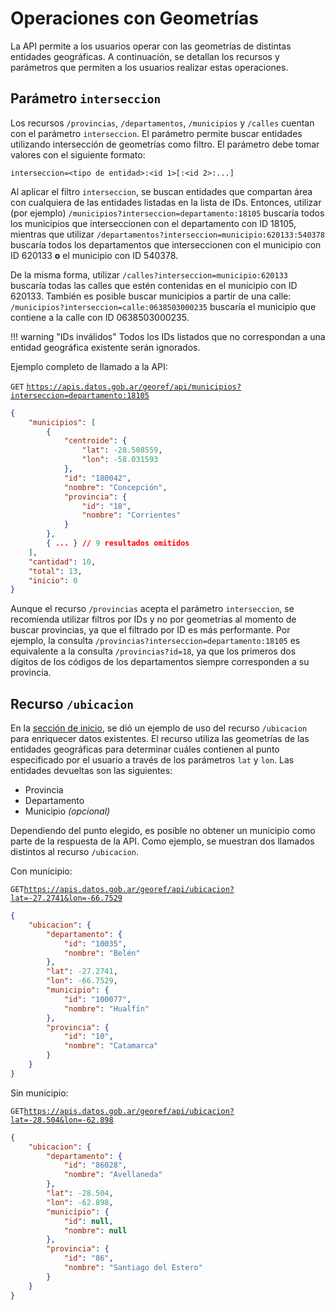 # Operaciones con Geometrías
La API permite a los usuarios operar con las geometrías de distintas entidades geográficas. A continuación, se detallan los recursos y parámetros que permiten a los usuarios realizar estas operaciones.

## Parámetro `interseccion`
Los recursos `/provincias`, `/departamentos`, `/municipios` y `/calles` cuentan con el parámetro `interseccion`. El parámetro permite buscar entidades utilizando intersección de geometrías como filtro. El parámetro debe tomar valores con el siguiente formato:

	interseccion=<tipo de entidad>:<id 1>[:<id 2>:...]

Al aplicar el filtro `interseccion`, se buscan entidades que compartan área con cualquiera de las entidades listadas en la lista de IDs. Entonces, utilizar (por ejemplo) `/municipios?interseccion=departamento:18105` buscaría todos los municipios que interseccionen con el departamento con ID 18105, mientras que utilizar `/departamentos?interseccion=municipio:620133:540378` buscaría todos los departamentos que interseccionen con el municipio con ID 620133 **o** el municipio con ID 540378.

De la misma forma, utilizar `/calles?interseccion=municipio:620133` buscaría todas las calles que estén contenidas en el municipio con ID 620133. También es posible buscar municipios a partir de una calle: `/municipios?interseccion=calle:0638503000235` buscaría el municipio que contiene a la calle con ID 0638503000235.

!!! warning "IDs inválidos"
	Todos los IDs listados que no correspondan a una entidad geográfica existente serán ignorados.

Ejemplo completo de llamado a la API:

`GET` [`https://apis.datos.gob.ar/georef/api/municipios?interseccion=departamento:18105`](https://apis.datos.gob.ar/georef/api/municipios?interseccion=departamento:18105)
```json
{
    "municipios": [
        {
            "centroide": {
                "lat": -28.508559,
                "lon": -58.031593
            },
            "id": "180042",
            "nombre": "Concepción",
            "provincia": {
                "id": "18",
                "nombre": "Corrientes"
            }
        },
		{ ... } // 9 resultados omitidos
    ],
    "cantidad": 10,
    "total": 13,
    "inicio": 0
}
```

Aunque el recurso `/provincias` acepta el parámetro `interseccion`, se recomienda utilizar filtros por IDs y no por geometrías al momento de buscar provincias, ya que el filtrado por ID es más performante. Por ejemplo, la consulta `/provincias?interseccion=departamento:18105` es equivalente a la consulta `/provincias?id=18`, ya que los primeros dos dígitos de los códigos de los departamentos siempre corresponden a su provincia.

## Recurso `/ubicacion`
En la [sección de inicio](/), se dió un ejemplo de uso del recurso `/ubicacion` para enriquecer datos existentes. El recurso utiliza las geometrías de las entidades geográficas para determinar cuáles contienen al punto especificado por el usuario a través de los parámetros `lat` y `lon`. Las entidades devueltas son las siguientes:

- Provincia
- Departamento
- Municipio *(opcional)*

Dependiendo del punto elegido, es posible no obtener un municipio como parte de la respuesta de la API. Como ejemplo, se muestran dos llamados distintos al recurso `/ubicacion`.

Con municipio:

`GET`[`https://apis.datos.gob.ar/georef/api/ubicacion?lat=-27.2741&lon=-66.7529`](https://apis.datos.gob.ar/georef/api/ubicacion?lat=-27.2741&lon=-66.7529)
```json
{
    "ubicacion": {
        "departamento": {
            "id": "10035",
            "nombre": "Belén"
        },
        "lat": -27.2741,
        "lon": -66.7529,
        "municipio": {
            "id": "100077",
            "nombre": "Hualfín"
        },
        "provincia": {
            "id": "10",
            "nombre": "Catamarca"
        }
    }
}
```

Sin municipio:

`GET`[`https://apis.datos.gob.ar/georef/api/ubicacion?lat=-28.504&lon=-62.898`](https://apis.datos.gob.ar/georef/api/ubicacion?lat=-28.504&lon=-62.898)
```json
{
    "ubicacion": {
        "departamento": {
            "id": "86028",
            "nombre": "Avellaneda"
        },
        "lat": -28.504,
        "lon": -62.898,
        "municipio": {
            "id": null,
            "nombre": null
        },
        "provincia": {
            "id": "86",
            "nombre": "Santiago del Estero"
        }
    }
}
```
